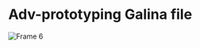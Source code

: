 # Adv-prototyping Galina file


![Frame 6](https://github.com/galinajialinzhu/Adv-prototyping/assets/92561657/1696f83f-ffe8-4b91-94c4-3a2d00b0b9ab)
